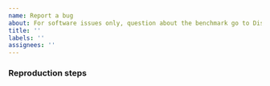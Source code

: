 ```yaml
---
name: Report a bug
about: For software issues only, question about the benchmark go to Discussions
title: ''
labels: ''
assignees: ''
---
```


<!-- Description of the bug/issue. -->

### Reproduction steps

<!-- Instructions to reproduce the issue on another system. -->
